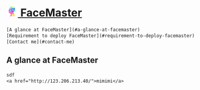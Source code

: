 # [<img src="welcome/static/images/tubiao.png" width="30"> FaceMaster](http://123.206.213.40/)
    [A glance at FaceMaster](#a-glance-at-facemaster)
    [Requirement to deploy FaceMaster](#requirement-to-deploy-facemaster)
    [Contact me](#contact-me)

## A glance at FaceMaster
    sdf
    <a href="http://123.206.213.40/">mimimi</a>
